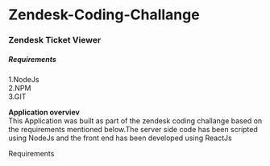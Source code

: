 # Zendesk-Coding-Challange

<h3>Zendesk Ticket Viewer</h3>

<h5>Requirements</h5>

1.NodeJs<br/>
2.NPM<br/>
3.GIT<br/>

**Application overviev**<br/>
This Application was built as part of the zendesk coding challange based on the requirements mentioned below.The server side code has been scripted using NodeJs and the front end has been developed using ReactJs


Requirements<br/>





